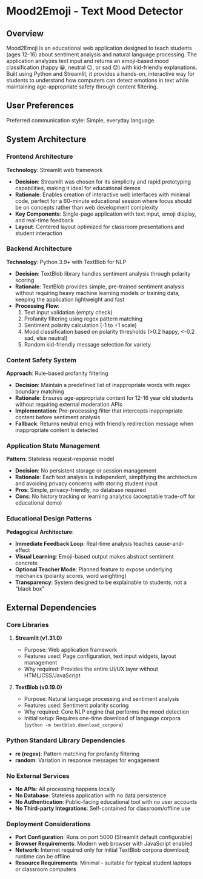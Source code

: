 # Mood2Emoji - Text Mood Detector

## Overview

Mood2Emoji is an educational web application designed to teach students (ages 12-16) about sentiment analysis and natural language processing. The application analyzes text input and returns an emoji-based mood classification (happy 😀, neutral 😐, or sad 😞) with kid-friendly explanations. Built using Python and Streamlit, it provides a hands-on, interactive way for students to understand how computers can detect emotions in text while maintaining age-appropriate safety through content filtering.

## User Preferences

Preferred communication style: Simple, everyday language.

## System Architecture

### Frontend Architecture
**Technology**: Streamlit web framework
- **Decision**: Streamlit was chosen for its simplicity and rapid prototyping capabilities, making it ideal for educational demos
- **Rationale**: Enables creation of interactive web interfaces with minimal code, perfect for a 60-minute educational session where focus should be on concepts rather than web development complexity
- **Key Components**: Single-page application with text input, emoji display, and real-time feedback
- **Layout**: Centered layout optimized for classroom presentations and student interaction

### Backend Architecture
**Technology**: Python 3.9+ with TextBlob for NLP
- **Decision**: TextBlob library handles sentiment analysis through polarity scoring
- **Rationale**: TextBlob provides simple, pre-trained sentiment analysis without requiring heavy machine learning models or training data, keeping the application lightweight and fast
- **Processing Flow**:
  1. Text input validation (empty check)
  2. Profanity filtering using regex pattern matching
  3. Sentiment polarity calculation (-1 to +1 scale)
  4. Mood classification based on polarity thresholds (>0.2 happy, <-0.2 sad, else neutral)
  5. Random kid-friendly message selection for variety

### Content Safety System
**Approach**: Rule-based profanity filtering
- **Decision**: Maintain a predefined list of inappropriate words with regex boundary matching
- **Rationale**: Ensures age-appropriate content for 12-16 year old students without requiring external moderation APIs
- **Implementation**: Pre-processing filter that intercepts inappropriate content before sentiment analysis
- **Fallback**: Returns neutral emoji with friendly redirection message when inappropriate content is detected

### Application State Management
**Pattern**: Stateless request-response model
- **Decision**: No persistent storage or session management
- **Rationale**: Each text analysis is independent, simplifying the architecture and avoiding privacy concerns with storing student input
- **Pros**: Simple, privacy-friendly, no database required
- **Cons**: No history tracking or learning analytics (acceptable trade-off for educational demo)

### Educational Design Patterns
**Pedagogical Architecture**:
- **Immediate Feedback Loop**: Real-time analysis teaches cause-and-effect
- **Visual Learning**: Emoji-based output makes abstract sentiment concrete
- **Optional Teacher Mode**: Planned feature to expose underlying mechanics (polarity scores, word weighting)
- **Transparency**: System designed to be explainable to students, not a "black box"

## External Dependencies

### Core Libraries
1. **Streamlit (v1.31.0)**
   - Purpose: Web application framework
   - Features used: Page configuration, text input widgets, layout management
   - Why required: Provides the entire UI/UX layer without HTML/CSS/JavaScript

2. **TextBlob (v0.19.0)**
   - Purpose: Natural language processing and sentiment analysis
   - Features used: Sentiment polarity scoring
   - Why required: Core NLP engine that performs the mood detection
   - Initial setup: Requires one-time download of language corpora (`python -m textblob.download_corpora`)

### Python Standard Library Dependencies
- **re (regex)**: Pattern matching for profanity filtering
- **random**: Variation in response messages for engagement

### No External Services
- **No APIs**: All processing happens locally
- **No Database**: Stateless application with no data persistence
- **No Authentication**: Public-facing educational tool with no user accounts
- **No Third-party Integrations**: Self-contained for classroom/offline use

### Deployment Considerations
- **Port Configuration**: Runs on port 5000 (Streamlit default configurable)
- **Browser Requirements**: Modern web browser with JavaScript enabled
- **Network**: Internet required only for initial TextBlob corpora download; runtime can be offline
- **Resource Requirements**: Minimal - suitable for typical student laptops or classroom computers
